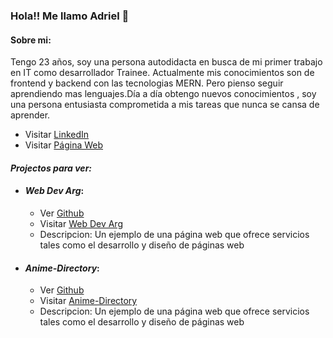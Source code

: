 ### Hola!! Me llamo Adriel 👋

#### Sobre mi:
Tengo 23 años, soy una persona autodidacta en busca de mi primer trabajo en IT como desarrollador Trainee. Actualmente mis conocimientos son de frontend y backend con las tecnologias MERN. Pero pienso seguir aprendiendo mas lenguajes.Día a día obtengo nuevos conocimientos , soy una persona entusiasta comprometida a mis tareas que nunca se cansa de aprender.

 * Visitar [LinkedIn](https://www.linkedin.com/in/adriel-gomez/)
  * Visitar [Página Web](https://adrielgomez.netlify.app/)

#### *Projectos para ver:*
* #### ***Web Dev Arg***:
   * Ver [Github](https://github.com/AdrielIg/WebDevArg)
  * Visitar [Web Dev Arg](https://webdevarg.netlify.app/) 
  * Descripcion: Un ejemplo de una página web que ofrece servicios tales como el desarrollo y diseño de páginas web
* #### ***Anime-Directory***:
   * Ver [Github](https://github.com/AdrielIg/Anime-directory-React)
  * Visitar [Anime-Directory](https://anime-directory.netlify.app/) 
  * Descripcion: Un ejemplo de una página web que ofrece servicios tales como el desarrollo y diseño de páginas web

<!--
**AdrielIg/AdrielIg** is a ✨ _special_ ✨ repository because its `README.md` (this file) appears on your GitHub profile.

Here are some ideas to get you started:

- 🔭 I’m currently working on ...
- 🌱 I’m currently learning ...
- 👯 I’m looking to collaborate on ...
- 🤔 I’m looking for help with ...
- 💬 Ask me about ...
- 📫 How to reach me: ...
- 😄 Pronouns: ...
- ⚡ Fun fact: ...
-->
